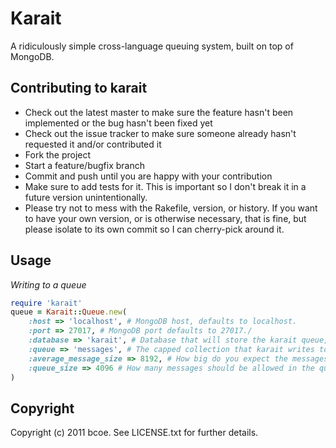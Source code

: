 Karait
======

A ridiculously simple cross-language queuing system, built on top of MongoDB.

Contributing to karait
----------------------
 
* Check out the latest master to make sure the feature hasn't been implemented or the bug hasn't been fixed yet
* Check out the issue tracker to make sure someone already hasn't requested it and/or contributed it
* Fork the project
* Start a feature/bugfix branch
* Commit and push until you are happy with your contribution
* Make sure to add tests for it. This is important so I don't break it in a future version unintentionally.
* Please try not to mess with the Rakefile, version, or history. If you want to have your own version, or is otherwise necessary, that is fine, but please isolate to its own commit so I can cherry-pick around it.

Usage
-----

_Writing to a queue_

```ruby
require 'karait'
queue = Karait::Queue.new(
    :host => 'localhost', # MongoDB host, defaults to localhost.
    :port => 27017, # MongoDB port defaults to 27017./
    :database => 'karait', # Database that will store the karait queue, defaults to karait.
    :queue => 'messages', # The capped collection that karait writes to, defaults to messages.
    :average_message_size => 8192, # How big do you expect the messages will be in bytes? defaults to 8192.
    :queue_size => 4096 # How many messages should be allowed in the queue. defaults to 4096.
)
```

Copyright
---------

Copyright (c) 2011 bcoe. See LICENSE.txt for
further details.
